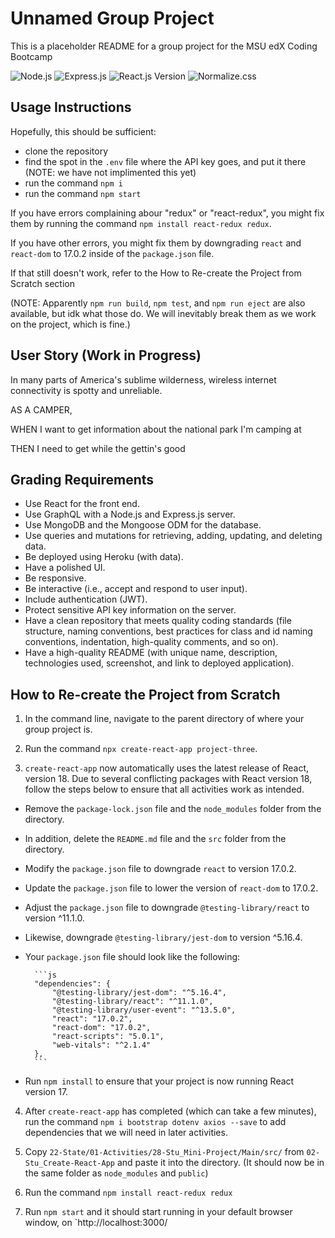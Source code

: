# Unnamed Group Project

This is a placeholder README for a group project for the MSU edX Coding Bootcamp

![Node.js](https://img.shields.io/badge/Nodejs-16.18.0-blue.svg)
![Express.js](https://img.shields.io/badge/Express.js-4.17.1-blue.svg)
![React.js Version](https://img.shields.io/badge/React-17.0.2-blue.svg)
![Normalize.css](https://img.shields.io/badge/Normalize.css-8.0.1-blue.svg)

## Usage Instructions

Hopefully, this should be sufficient:
* clone the repository
* find the spot in the `.env` file where the API key goes, and put it there (NOTE: we have not implimented this yet)
* run the command `npm i`
* run the command `npm start`

If you have errors complaining abour "redux" or "react-redux", you might fix them by running the command `npm install react-redux redux`.

If you have other errors, you might fix them by downgrading `react` and `react-dom` to 17.0.2 inside of the `package.json` file.

If that still doesn't work, refer to the How to Re-create the Project from Scratch section

(NOTE: Apparently `npm run build`, `npm test`, and `npm run eject` are also available, but idk what those do. We will inevitably break them as we work on the project, which is fine.)

## User Story (Work in Progress)

In many parts of America's sublime wilderness, wireless internet connectivity is spotty and unreliable.

AS A CAMPER, 

WHEN I want to get information about the national park I'm camping at

THEN I need to get while the gettin's good

## Grading Requirements

- Use React for the front end.
- Use GraphQL with a Node.js and Express.js server.
- Use MongoDB and the Mongoose ODM for the database.
- Use queries and mutations for retrieving, adding, updating, and deleting data.
- Be deployed using Heroku (with data).
- Have a polished UI.
- Be responsive.
- Be interactive (i.e., accept and respond to user input).
- Include authentication (JWT).
- Protect sensitive API key information on the server.
- Have a clean repository that meets quality coding standards (file structure, naming conventions, best practices for class and id naming conventions, indentation, high-quality comments, and so on).
- Have a high-quality README (with unique name, description, technologies used, screenshot, and link to deployed application).

## How to Re-create the Project from Scratch

1. In the command line, navigate to the parent directory of where your group project is.

2. Run the command `npx create-react-app project-three`.

3. `create-react-app` now automatically uses the latest release of React, version 18. Due to several conflicting packages with React version 18, follow the steps below to ensure that all activities work as intended.

* Remove the `package-lock.json` file and the `node_modules` folder from the directory.
* In addition, delete the `README.md` file and the `src` folder from the directory.
* Modify the `package.json` file to downgrade `react` to version 17.0.2.
* Update the `package.json` file to lower the version of `react-dom` to 17.0.2.
* Adjust the `package.json` file to downgrade `@testing-library/react` to version ^11.1.0.
* Likewise, downgrade `@testing-library/jest-dom` to version ^5.16.4.
* Your `package.json` file should look like the following:

        ```js
        "dependencies": {
            "@testing-library/jest-dom": "^5.16.4",
            "@testing-library/react": "^11.1.0",
            "@testing-library/user-event": "^13.5.0",
            "react": "17.0.2",
            "react-dom": "17.0.2",
            "react-scripts": "5.0.1",
            "web-vitals": "^2.1.4"
        },
        ```
* Run `npm install` to ensure that your project is now running React version 17.

4. After `create-react-app` has completed (which can take a few minutes), run the command `npm i bootstrap dotenv axios --save` to add dependencies that we will need in later activities.

5. Copy `22-State/01-Activities/28-Stu_Mini-Project/Main/src/` from `02-Stu_Create-React-App` and paste it into the directory. (It should now be in the same folder as `node_modules` and `public`)

6. Run the command `npm install react-redux redux`

7. Run `npm start` and it should start running in your default browser window, on `http://localhost:3000/